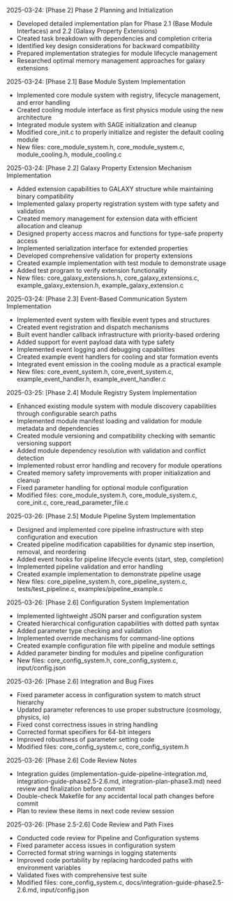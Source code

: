 <!-- Purpose: Record completed milestones -->
<!-- Update Rules: 
- Update from the bottom only!
- 100-word limit per entry! 
- Include:
  • Today's date and phase identifier
  • Milestone summary
  • List of new, modified and deleted files (exclude log files)
-->

2025-03-24: [Phase 2] Phase 2 Planning and Initialization
- Developed detailed implementation plan for Phase 2.1 (Base Module Interfaces) and 2.2 (Galaxy Property Extensions)
- Created task breakdown with dependencies and completion criteria
- Identified key design considerations for backward compatibility
- Prepared implementation strategies for module lifecycle management
- Researched optimal memory management approaches for galaxy extensions

2025-03-24: [Phase 2.1] Base Module System Implementation
- Implemented core module system with registry, lifecycle management, and error handling
- Created cooling module interface as first physics module using the new architecture
- Integrated module system with SAGE initialization and cleanup
- Modified core_init.c to properly initialize and register the default cooling module
- New files: core_module_system.h, core_module_system.c, module_cooling.h, module_cooling.c

2025-03-24: [Phase 2.2] Galaxy Property Extension Mechanism Implementation
- Added extension capabilities to GALAXY structure while maintaining binary compatibility
- Implemented galaxy property registration system with type safety and validation
- Created memory management for extension data with efficient allocation and cleanup
- Designed property access macros and functions for type-safe property access
- Implemented serialization interface for extended properties
- Developed comprehensive validation for property extensions
- Created example implementation with test module to demonstrate usage
- Added test program to verify extension functionality
- New files: core_galaxy_extensions.h, core_galaxy_extensions.c, example_galaxy_extension.h, example_galaxy_extension.c

2025-03-24: [Phase 2.3] Event-Based Communication System Implementation
- Implemented event system with flexible event types and structures
- Created event registration and dispatch mechanisms
- Built event handler callback infrastructure with priority-based ordering
- Added support for event payload data with type safety
- Implemented event logging and debugging capabilities
- Created example event handlers for cooling and star formation events
- Integrated event emission in the cooling module as a practical example
- New files: core_event_system.h, core_event_system.c, example_event_handler.h, example_event_handler.c

2025-03-25: [Phase 2.4] Module Registry System Implementation
- Enhanced existing module system with module discovery capabilities through configurable search paths
- Implemented module manifest loading and validation for module metadata and dependencies
- Created module versioning and compatibility checking with semantic versioning support
- Added module dependency resolution with validation and conflict detection
- Implemented robust error handling and recovery for module operations
- Created memory safety improvements with proper initialization and cleanup
- Fixed parameter handling for optional module configuration
- Modified files: core_module_system.h, core_module_system.c, core_init.c, core_read_parameter_file.c

2025-03-26: [Phase 2.5] Module Pipeline System Implementation
- Designed and implemented core pipeline infrastructure with step configuration and execution
- Created pipeline modification capabilities for dynamic step insertion, removal, and reordering
- Added event hooks for pipeline lifecycle events (start, step, completion)
- Implemented pipeline validation and error handling
- Created example implementation to demonstrate pipeline usage
- New files: core_pipeline_system.h, core_pipeline_system.c, tests/test_pipeline.c, examples/pipeline_example.c

2025-03-26: [Phase 2.6] Configuration System Implementation
- Implemented lightweight JSON parser and configuration system
- Created hierarchical configuration capabilities with dotted path syntax
- Added parameter type checking and validation
- Implemented override mechanisms for command-line options
- Created example configuration file with pipeline and module settings
- Added parameter binding for modules and pipeline configuration
- New files: core_config_system.h, core_config_system.c, input/config.json

2025-03-26: [Phase 2.6] Integration and Bug Fixes
- Fixed parameter access in configuration system to match struct hierarchy
- Updated parameter references to use proper substructure (cosmology, physics, io)
- Fixed const correctness issues in string handling
- Corrected format specifiers for 64-bit integers
- Improved robustness of parameter setting code
- Modified files: core_config_system.c, core_config_system.h

2025-03-26: [Phase 2.6] Code Review Notes
- Integration guides (implementation-guide-pipeline-integration.md, integration-guide-phase2.5-2.6.md, integration-plan-phase3.md) need review and finalization before commit
- Double-check Makefile for any accidental local path changes before commit
- Plan to review these items in next code review session

2025-03-26: [Phase 2.5-2.6] Code Review and Path Fixes
- Conducted code review for Pipeline and Configuration systems
- Fixed parameter access issues in configuration system
- Corrected format string warnings in logging statements
- Improved code portability by replacing hardcoded paths with environment variables
- Validated fixes with comprehensive test suite
- Modified files: core_config_system.c, docs/integration-guide-phase2.5-2.6.md, input/config.json
